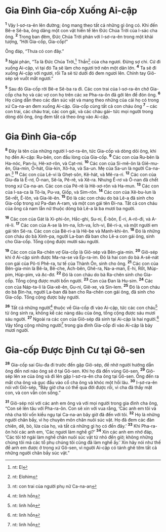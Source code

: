 # Gia Đình Gia-cốp Xuống Ai-cập
<sup><b>1</b></sup> Vậy I-sơ-ra-ên lên đường; ông mang theo tất cả những gì ông có. Khi đến Bê-e Sê-ba, ông dâng một con vật hiến tế lên Đức Chúa Trời của I-sác cha ông. <sup><b>2</b></sup> Trong ban đêm, Đức Chúa Trời phán với I-sơ-ra-ên trong một khải tượng, “Hỡi Gia-cốp, Gia-cốp!”

Ông đáp, “Thưa có con đây.”

<sup><b>3</b></sup> Ngài phán, “Ta là Đức Chúa Trời,[^1-c888a662-8d28-4e44-b646-5271601ec19f] Thần[^2-c888a662-8d28-4e44-b646-5271601ec19f] của cha ngươi. Đừng sợ chi. Cứ đi xuống Ai-cập, vì tại đó Ta sẽ làm cho ngươi trở nên một dân lớn. <sup><b>4</b></sup> Ta sẽ đi xuống Ai-cập với ngươi, rồi Ta sẽ từ dưới đó đem ngươi lên. Chính tay Giô-sép sẽ vuốt mắt ngươi.”

<sup><b>5</b></sup> Sau đó Gia-cốp rời Bê-e Sê-ba ra đi. Các con trai của I-sơ-ra-ên chở Gia-cốp cha họ và các vợ con họ trên các xe Pha-ra-ôn đã gởi lên để đón ông. <sup><b>6</b></sup> Họ cũng dẫn theo các đàn súc vật và mang theo những của cải họ có trong xứ Ca-na-an đem xuống Ai-cập. Gia-cốp cùng tất cả con cháu ông <sup><b>7</b></sup> – các con trai, các cháu trai, các con gái, và các cháu gái– tức mọi người trong dòng dõi ông, ông đem tất cả theo ông vào Ai-cập.


# Gia Đình Gia-cốp
<sup><b>8</b></sup> Đây là tên của những người I-sơ-ra-ên, tức Gia-cốp và dòng dõi ông, khi họ đến Ai-cập: Ru-bên, con đầu lòng của Gia-cốp. <sup><b>9</b></sup> Các con của Ru-bên là Ha-nóc, Pan-lu, Hê-xơ-rôn, và Cạt-mi. <sup><b>10</b></sup> Các con của Si-mê-ôn là Giê-mu-ên, Gia-min, Ô-hát, Gia-kin, Xô-ha, và Sa-un. Mẹ của Sa-un là người Ca-na-an.[^3-c888a662-8d28-4e44-b646-5271601ec19f] <sup><b>11</b></sup> Các con của Lê-vi là Ghẹt-sôn, Kê-hát, và Mê-ra-ri. <sup><b>12</b></sup> Các con của Giu-đa là Ê-rơ, Ô-nan, Sê-la, Pê-rê, và Xê-ra. Nhưng Ê-rơ và Ô-nan đã chết trong xứ Ca-na-an. Các con của Pê-rê là Hê-xơ-rôn và Ha-mun. <sup><b>13</b></sup> Các con của I-sa-ca là Tô-la, Pu-va, Giốp, và Sim-rôn. <sup><b>14</b></sup> Các con của Xê-bu-lun là Sê-rết, Ê-lôn, và Gia-lê-ên. <sup><b>15</b></sup> Đó là các con cháu do bà Lê-a đã sinh cho Gia-cốp trong xứ Pa-đan A-ram, và một con gái tên Đi-na. Tất cả con cháu của ông cả nam lẫn nữ thuộc dòng bà Lê-a là ba mươi ba người.

<sup><b>16</b></sup> Các con của Gát là Xi-phi-ôn, Hắc-ghi, Su-ni, Ê-bôn, Ê-ri, A-rô-đi, và A-rê-li. <sup><b>17</b></sup> Các con của A-se là Im-na, Ích-va, Ích-vi, Bê-ri-a, và một người em gái tên Sê-ra. Các con của Bê-ri-a là Hê-be và Manh-khi-ên. <sup><b>18</b></sup> Đó là những con cháu do bà Xinh-pa, người La-ban đã ban cho Lê-a con gái ông, sinh cho Gia-cốp. Tổng cộng được mười sáu người.

<sup><b>19</b></sup> Các con của Ra-chên vợ Gia-cốp là Giô-sép và Bên-gia-min. <sup><b>20</b></sup> Giô-sép khi ở Ai-cập sinh được Ma-na-se và Ép-ra-im. Đó là hai con do bà A-sê-nát con gái của Pô-ti Phê-ra, tư tế của Thành Ôn, sinh cho ông. <sup><b>21</b></sup> Các con của Bên-gia-min là Bê-la, Bê-che, Ách-bên, Ghê-ra, Na-a-man, Ê-hi, Rốt, Múp-pim, Húp-pim, và Ạc-đơ. <sup><b>22</b></sup> Đó là con cháu do bà Ra-chên sinh cho Gia-cốp. Tổng cộng được mười bốn người. <sup><b>23</b></sup> Con của Đan là Hu-sim. <sup><b>24</b></sup> Các con của Náp-ta-li là Gia-xê-ên, Gu-ni, Giê-xe, và Sin-lem. <sup><b>25</b></sup> Đó là con cháu do bà Bin-ha, người La-ban đã ban cho Ra-chên con gái ông, đã sinh cho Gia-cốp. Tổng cộng được bảy người.

<sup><b>26</b></sup> Tất cả những người[^4-c888a662-8d28-4e44-b646-5271601ec19f] thuộc về Gia-cốp đi vào Ai-cập, tức các con cháu[^5-c888a662-8d28-4e44-b646-5271601ec19f] từ ông sinh ra, không kể các nàng dâu của ông, tổng cộng được sáu mươi sáu người. <sup><b>27</b></sup> Ngoài ra các con của Giô-sép đã sinh tại Ai-cập là hai người.[^6-c888a662-8d28-4e44-b646-5271601ec19f] Vậy tổng cộng những người[^7-c888a662-8d28-4e44-b646-5271601ec19f] trong gia đình Gia-cốp đi vào Ai-cập là bảy mươi người.


# Gia-cốp Được Định Cư tại Gô-sen
<sup><b>28</b></sup> Gia-cốp sai Giu-đa đi trước đến gặp Giô-sép, để nhờ người hướng dẫn ông đến nơi nào ông sẽ ở tại Gô-sen. Khi họ đã đến vùng Gô-sen, <sup><b>29</b></sup> Giô-sép lên xe của ông và đi lên gặp I-sơ-ra-ên cha ông tại Gô-sen. Ông đến ra mắt cha ông và gục đầu vào cổ cha ông và khóc một hồi lâu. <sup><b>30</b></sup> I-sơ-ra-ên nói với Giô-sép, “Bây giờ cha có thể qua đời được rồi, vì cha đã thấy mặt con, và con vẫn còn sống.”

<sup><b>31</b></sup> Giô-sép nói với các anh em ông và với mọi người trong gia đình cha ông, “Con sẽ lên tâu với Pha-ra-ôn. Con sẽ xin với vua rằng, ‘Các anh em tôi và nhà cha tôi vốn kiều ngụ tại Ca-na-an bây giờ đã đến với tôi. <sup><b>32</b></sup> Họ là những người chăn bầy, vì họ chuyên môn chăn nuôi súc vật. Họ đã đem các đàn chiên, dê, bò, lừa của họ, và tất cả những gì họ có đến đây.’ <sup><b>33</b></sup> Khi Pha-ra-ôn hỏi các anh em, ‘Các ngươi làm nghề gì?’ <sup><b>34</b></sup> Xin các anh em nhớ đáp, ‘Các tôi tớ ngài làm nghề chăn nuôi súc vật từ nhỏ đến giờ; không những chúng tôi mà các tổ phụ chúng tôi cũng đã làm nghề ấy.’ Xin hãy nói như thế để anh em được ở trong xứ Gô-sen, vì người Ai-cập có tánh ghê tởm tất cả những người chăn bầy súc vật.”

[^1-c888a662-8d28-4e44-b646-5271601ec19f]: nt: El
[^2-c888a662-8d28-4e44-b646-5271601ec19f]: nt: Elohim
[^3-c888a662-8d28-4e44-b646-5271601ec19f]: nt: con trai của người phụ nữ Ca-na-an
[^4-c888a662-8d28-4e44-b646-5271601ec19f]: nt: linh hồn
[^5-c888a662-8d28-4e44-b646-5271601ec19f]: nt: linh hồn
[^6-c888a662-8d28-4e44-b646-5271601ec19f]: nt: linh hồn
[^7-c888a662-8d28-4e44-b646-5271601ec19f]: nt: linh hồn